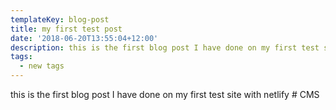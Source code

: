 ```yaml
---
templateKey: blog-post
title: my first test post
date: '2018-06-20T13:55:04+12:00'
description: this is the first blog post I have done on my first test site with netlify CMS
tags:
  - new tags
---
```

this is the first blog post I have done on my first test site with netlify # CMS

